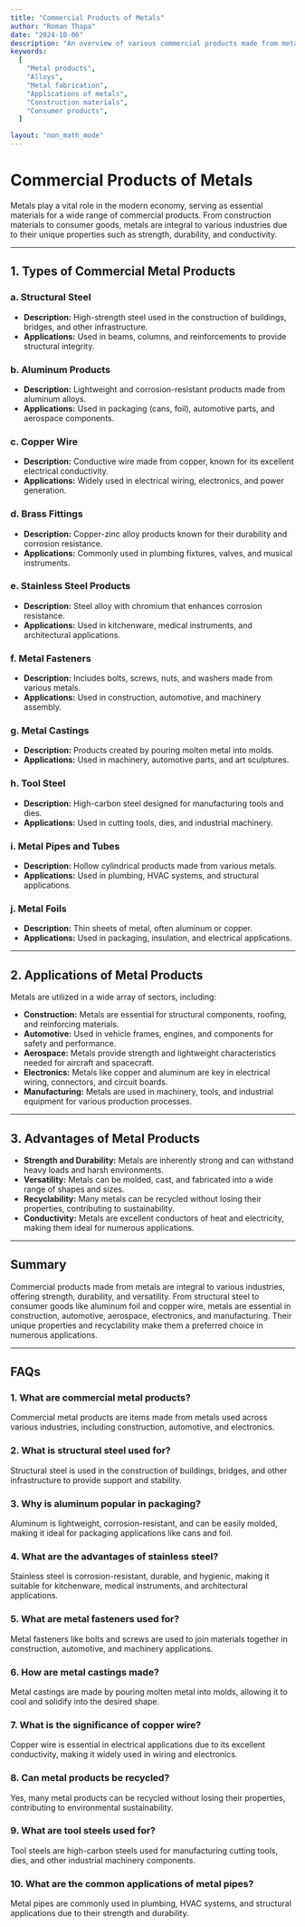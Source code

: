 ```yaml
---
title: "Commercial Products of Metals"
author: "Roman Thapa"
date: "2024-10-06"
description: "An overview of various commercial products made from metals and their applications across different industries."
keywords:
  [
    "Metal products",
    "Alloys",
    "Metal fabrication",
    "Applications of metals",
    "Construction materials",
    "Consumer products",
  ]

layout: "non_math_mode"
---
```


# Commercial Products of Metals

Metals play a vital role in the modern economy, serving as essential materials for a wide range of commercial products. From construction materials to consumer goods, metals are integral to various industries due to their unique properties such as strength, durability, and conductivity.

---

## 1. Types of Commercial Metal Products

### a. Structural Steel

- **Description:** High-strength steel used in the construction of buildings, bridges, and other infrastructure.
- **Applications:** Used in beams, columns, and reinforcements to provide structural integrity.

### b. Aluminum Products

- **Description:** Lightweight and corrosion-resistant products made from aluminum alloys.
- **Applications:** Used in packaging (cans, foil), automotive parts, and aerospace components.

### c. Copper Wire

- **Description:** Conductive wire made from copper, known for its excellent electrical conductivity.
- **Applications:** Widely used in electrical wiring, electronics, and power generation.

### d. Brass Fittings

- **Description:** Copper-zinc alloy products known for their durability and corrosion resistance.
- **Applications:** Commonly used in plumbing fixtures, valves, and musical instruments.

### e. Stainless Steel Products

- **Description:** Steel alloy with chromium that enhances corrosion resistance.
- **Applications:** Used in kitchenware, medical instruments, and architectural applications.

### f. Metal Fasteners

- **Description:** Includes bolts, screws, nuts, and washers made from various metals.
- **Applications:** Used in construction, automotive, and machinery assembly.

### g. Metal Castings

- **Description:** Products created by pouring molten metal into molds.
- **Applications:** Used in machinery, automotive parts, and art sculptures.

### h. Tool Steel

- **Description:** High-carbon steel designed for manufacturing tools and dies.
- **Applications:** Used in cutting tools, dies, and industrial machinery.

### i. Metal Pipes and Tubes

- **Description:** Hollow cylindrical products made from various metals.
- **Applications:** Used in plumbing, HVAC systems, and structural applications.

### j. Metal Foils

- **Description:** Thin sheets of metal, often aluminum or copper.
- **Applications:** Used in packaging, insulation, and electrical applications.

---

## 2. Applications of Metal Products

Metals are utilized in a wide array of sectors, including:

- **Construction:** Metals are essential for structural components, roofing, and reinforcing materials.
- **Automotive:** Used in vehicle frames, engines, and components for safety and performance.
- **Aerospace:** Metals provide strength and lightweight characteristics needed for aircraft and spacecraft.
- **Electronics:** Metals like copper and aluminum are key in electrical wiring, connectors, and circuit boards.
- **Manufacturing:** Metals are used in machinery, tools, and industrial equipment for various production processes.

---

## 3. Advantages of Metal Products

- **Strength and Durability:** Metals are inherently strong and can withstand heavy loads and harsh environments.
- **Versatility:** Metals can be molded, cast, and fabricated into a wide range of shapes and sizes.
- **Recyclability:** Many metals can be recycled without losing their properties, contributing to sustainability.
- **Conductivity:** Metals are excellent conductors of heat and electricity, making them ideal for numerous applications.

---

## Summary

Commercial products made from metals are integral to various industries, offering strength, durability, and versatility. From structural steel to consumer goods like aluminum foil and copper wire, metals are essential in construction, automotive, aerospace, electronics, and manufacturing. Their unique properties and recyclability make them a preferred choice in numerous applications.

---

## FAQs

### 1. What are commercial metal products?

Commercial metal products are items made from metals used across various industries, including construction, automotive, and electronics.

### 2. What is structural steel used for?

Structural steel is used in the construction of buildings, bridges, and other infrastructure to provide support and stability.

### 3. Why is aluminum popular in packaging?

Aluminum is lightweight, corrosion-resistant, and can be easily molded, making it ideal for packaging applications like cans and foil.

### 4. What are the advantages of stainless steel?

Stainless steel is corrosion-resistant, durable, and hygienic, making it suitable for kitchenware, medical instruments, and architectural applications.

### 5. What are metal fasteners used for?

Metal fasteners like bolts and screws are used to join materials together in construction, automotive, and machinery applications.

### 6. How are metal castings made?

Metal castings are made by pouring molten metal into molds, allowing it to cool and solidify into the desired shape.

### 7. What is the significance of copper wire?

Copper wire is essential in electrical applications due to its excellent conductivity, making it widely used in wiring and electronics.

### 8. Can metal products be recycled?

Yes, many metal products can be recycled without losing their properties, contributing to environmental sustainability.

### 9. What are tool steels used for?

Tool steels are high-carbon steels used for manufacturing cutting tools, dies, and other industrial machinery components.

### 10. What are the common applications of metal pipes?

Metal pipes are commonly used in plumbing, HVAC systems, and structural applications due to their strength and durability.
